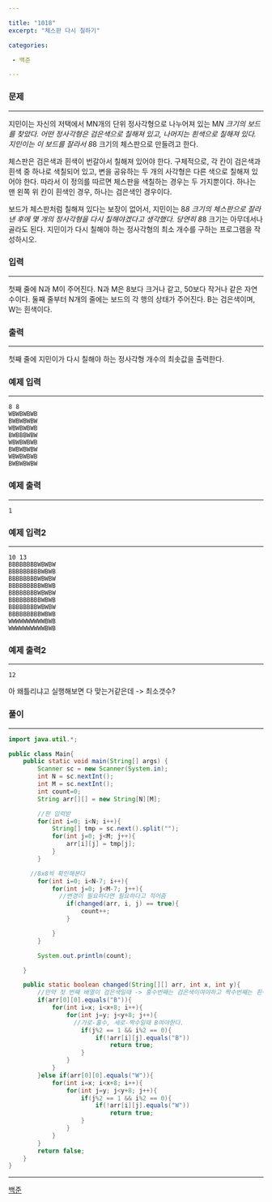 ```yaml
---

title: "1018"
excerpt: "체스판 다시 칠하기"

categories:

 - 백준 

---
```


### 문제

---

지민이는 자신의 저택에서 MN개의 단위 정사각형으로 나누어져 있는 M*N 크기의 보드를 찾았다. 어떤 정사각형은 검은색으로 칠해져 있고, 나머지는 흰색으로 칠해져 있다. 지민이는 이 보드를 잘라서 8*8 크기의 체스판으로 만들려고 한다.

체스판은 검은색과 흰색이 번갈아서 칠해져 있어야 한다. 구체적으로, 각 칸이 검은색과 흰색 중 하나로 색칠되어 있고, 변을 공유하는 두 개의 사각형은 다른 색으로 칠해져 있어야 한다. 따라서 이 정의를 따르면 체스판을 색칠하는 경우는 두 가지뿐이다. 하나는 맨 왼쪽 위 칸이 흰색인 경우, 하나는 검은색인 경우이다.

보드가 체스판처럼 칠해져 있다는 보장이 없어서, 지민이는 8*8 크기의 체스판으로 잘라낸 후에 몇 개의 정사각형을 다시 칠해야겠다고 생각했다. 당연히 8*8 크기는 아무데서나 골라도 된다. 지민이가 다시 칠해야 하는 정사각형의 최소 개수를 구하는 프로그램을 작성하시오.





### 입력

---

첫째 줄에 N과 M이 주어진다. N과 M은 8보다 크거나 같고, 50보다 작거나 같은 자연수이다. 둘째 줄부터 N개의 줄에는 보드의 각 행의 상태가 주어진다. B는 검은색이며, W는 흰색이다.



### 출력

---

첫째 줄에 지민이가 다시 칠해야 하는 정사각형 개수의 최솟값을 출력한다.





### 예제 입력

---

```
8 8
WBWBWBWB
BWBWBWBW
WBWBWBWB
BWBBBWBW
WBWBWBWB
BWBWBWBW
WBWBWBWB
BWBWBWBW
```



### 예제 출력

---

```
1
```



### 예제 입력2

---

```
10 13
BBBBBBBBWBWBW
BBBBBBBBBWBWB
BBBBBBBBWBWBW
BBBBBBBBBWBWB
BBBBBBBBWBWBW
BBBBBBBBBWBWB
BBBBBBBBWBWBW
BBBBBBBBBWBWB
WWWWWWWWWWBWB
WWWWWWWWWWBWB
```



### 예제 출력2

---

```
12
```





아 왜틀리냐고 실행해보면 다 맞는거같은데 -> 최소갯수? 

### 풀이

---

```java
import java.util.*;

public class Main{
    public static void main(String[] args) {
        Scanner sc = new Scanner(System.in);
        int N = sc.nextInt();
        int M = sc.nextInt();
        int count=0;
        String arr[][] = new String[N][M];

        //판 입력받
        for(int i=0; i<N; i++){
            String[] tmp = sc.next().split("");
            for(int j=0; j<M; j++){
                arr[i][j] = tmp[j];
            }
        }

      //8x8씩 확인해본다
        for(int i=0; i<N-7; i++){
            for(int j=0; j<M-7; j++){
              //변경이 필요하다면 필요하다고 적어줌
                if(changed(arr, i, j) == true){
                    count++;
                }

            }
        }

        System.out.println(count);

    }

    public static boolean changed(String[][] arr, int x, int y){
        //만약 첫 번째 배열이 검은색일때 -> 홍수번째는 검은색이여야하고 짝수번째는 흰색
        if(arr[0][0].equals("B")){
            for(int i=x; i<x+8; i++){
                for(int j=y; j<y+8; j++){
                  //가로-홀수, 세로-짝수일때 B여야한다.
                    if(j%2 == 1 && i%2 == 0){
                        if(!arr[i][j].equals("B"))
                            return true;
                    }
                }
            }
        }else if(arr[0][0].equals("W")){
            for(int i=x; i<x+8; i++){
                for(int j=y; j<y+8; j++){
                    if(j%2 == 1 && i%2 == 0){
                        if(!arr[i][j].equals("W"))
                            return true;
                    }
                }
            }
        }
        return false;
    }
}
```











---

[백준](https://www.acmicpc.net/problem/1018)



